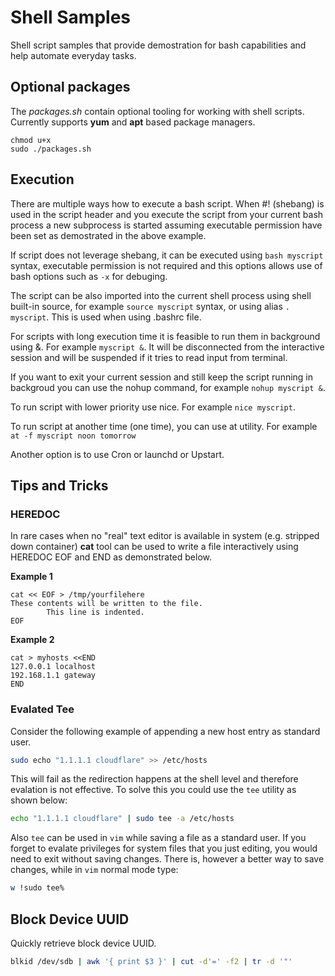 # Shell Samples

Shell script samples that provide demostration for bash capabilities and help automate everyday tasks.

## Optional packages

The *packages.sh* contain optional tooling for working with shell scripts. Currently supports **yum** and **apt** based package managers.
```
chmod u+x
sudo ./packages.sh
```

## Execution

There are multiple ways how to execute a bash script. When #! (shebang) is used in the script header and you execute the script from your current bash process a new subprocess is started assuming executable permission have been set as demostrated in the above example.

If script does not leverage shebang, it can be executed using ``bash myscript`` syntax, executable permission is not required and this options allows use of bash options such as ``-x`` for debuging.

The script can be also imported into the current shell process using shell built-in source, for example ``source myscript`` syntax, or using alias ``. myscript``. This is used when using .bashrc file.

For scripts with long execution time it is feasible to run them in background using &. For example ``myscript &``. It will be disconnected from the interactive session and will be suspended if it tries to read input from terminal.

If you want to exit your current session and still keep the script running in backgroud you can use the nohup command, for example ``nohup myscript &``.

To run script with lower priority use nice. For example ``nice myscript``.

To run script at another time (one time), you can use at utility. For example ``at -f myscript noon tomorrow``

Another option is to use Cron or launchd or Upstart. 


## Tips and Tricks

### HEREDOC

In rare cases when no "real" text editor is available in system (e.g. stripped down container) **cat** tool can be used to write a file interactively using HEREDOC EOF and END as demonstrated below.

**Example 1**
```
cat << EOF > /tmp/yourfilehere
These contents will be written to the file.
        This line is indented.
EOF
```
**Example 2**
```
cat > myhosts <<END
127.0.0.1 localhost
192.168.1.1 gateway
END
```


### Evalated Tee

Consider the following example of appending a new host entry as standard user.

```bash
sudo echo "1.1.1.1 cloudflare" >> /etc/hosts
```

This will fail as the redirection happens at the shell level and therefore evalation is not effective. To solve this you could use the `tee` utility as shown below:

```bash
echo "1.1.1.1 cloudflare" | sudo tee -a /etc/hosts
```

Also `tee` can be used in `vim` while saving a file as a standard user. If you forget to evalate privileges for system files that you just editing, you would need to exit without saving changes. There is, however a better way to save changes, while in `vim` normal mode type:

```bash
w !sudo tee%
```


## Block Device UUID

Quickly retrieve block device UUID.

```bash
blkid /dev/sdb | awk '{ print $3 }' | cut -d'=' -f2 | tr -d '"'
```

